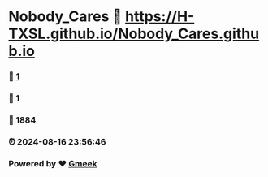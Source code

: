 # Nobody_Cares :link: https://H-TXSL.github.io/Nobody_Cares.github.io 
### :page_facing_up: [1](https://H-TXSL.github.io/Nobody_Cares.github.io/tag.html) 
### :speech_balloon: 1 
### :hibiscus: 1884 
### :alarm_clock: 2024-08-16 23:56:46 
### Powered by :heart: [Gmeek](https://github.com/Meekdai/Gmeek)
